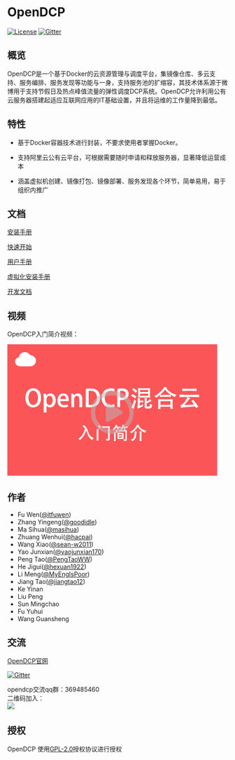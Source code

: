 # OpenDCP

[![License](https://img.shields.io/badge/License-GPL%202.0-blue.svg)](LICENSE) [![Gitter](https://badges.gitter.im/weibocom/opendcp.svg)](https://gitter.im/weibocom/opendcp?utm_source=badge&utm_medium=badge&utm_campaign=pr-badge)

## 概览

OpenDCP是一个基于Docker的云资源管理与调度平台，集镜像仓库、多云支持、服务编排、服务发现等功能与一身，支持服务池的扩缩容，其技术体系源于微博用于支持节假日及热点峰值流量的弹性调度DCP系统。OpenDCP允许利用公有云服务器搭建起适应互联网应用的IT基础设置，并且将运维的工作量降到最低。

## 特性

-   基于Docker容器技术进行封装，不要求使用者掌握Docker。

-   支持阿里云公有云平台，可根据需要随时申请和释放服务器，显著降低运营成本

-   涵盖虚拟机创建、镜像打包、镜像部署、服务发现各个环节，简单易用，易于组织内推广

## 文档
[安装手册](document/install.md)  

[快速开始](document/quick_start.md)  

[用户手册](document/usermanual.md)  

[虚拟化安装手册](document/openstack.md)

[开发文档](document/api.md)  

## 视频
 
OpenDCP入门简介视频：

[![image](https://github.com/weibocom/opendcp/raw/master/ui/images/video.png)](https://bugwz.github.io/opendcp#video)


## 作者
-   Fu Wen([@itfuwen](https://github.com/itfuwen))
-   Zhang Yingeng([@goodidle](https://github.com/goodidle))
-   Ma Sihua([@masihua](https://github.com/masihua))
-   Zhuang Wenhui([@hacpai](https://github.com/hacpai))
-   Wang Xiao([@sean-w2011](https://github.com/sean-w2011))
-   Yao Junxian([@yaojunxian170](https://github.com/yaojunxian170))
-   Peng Tao([@PengTaoWW](https://github.com/PengTaoWW))
-   He Jigui([@hexuan1922](https://github.com/hexuan1922))
-   Li Meng([@MyEngIsPoor](https://github.com/MyEngIsPoor))
-   Jiang Tao([@jiangtao12](https://github.com/jiangtao12))
-   Ke Yinan
-   Liu Peng
-   Sun Mingchao
-   Fu Yuhui
-   Wang Guansheng


## 交流

[OpenDCP官网](https://bugwz.github.io/opendcp)

[![Gitter](https://badges.gitter.im/weibocom/opendcp.svg)](https://gitter.im/weibocom/opendcp?utm_source=badge&utm_medium=badge&utm_campaign=pr-badge)  

opendcp交流qq群：369485460  
二维码加入：  
 ![](document/media/opendcp_qq_group.png)

## 授权

OpenDCP 使用[GPL-2.0](https://www.gnu.org/licenses/gpl-2.0.txt)授权协议进行授权
